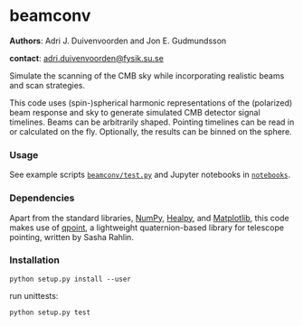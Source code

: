 # beamconv

**Authors**: Adri J. Duivenvoorden and Jon E. Gudmundsson

**contact**: adri.duivenvoorden@fysik.su.se

Simulate the scanning of the CMB sky while incorporating realistic beams and
scan strategies.

This code uses (spin-)spherical harmonic representations of the (polarized) beam response
and sky to generate simulated CMB detector signal timelines. Beams can be arbitrarily shaped.
Pointing timelines can be read in or calculated on the fly. Optionally, the results can be
binned on the sphere.

### Usage

See example scripts [`beamconv/test.py`](../../tree/master/beamconv/test.py) and Jupyter notebooks in [`notebooks`](../../tree/master/notebooks).

### Dependencies
Apart from the standard libraries, [NumPy](https://github.com/numpy/numpy), [Healpy](https://github.com/healpy/healpy), and [Matplotlib](https://github.com/matplotlib/matplotlib), this code makes use of [qpoint](https://github.com/arahlin/qpoint), a lightweight quaternion-based library for telescope pointing, written by Sasha Rahlin.

### Installation

```
python setup.py install --user
```
run unittests:

```
python setup.py test
```






